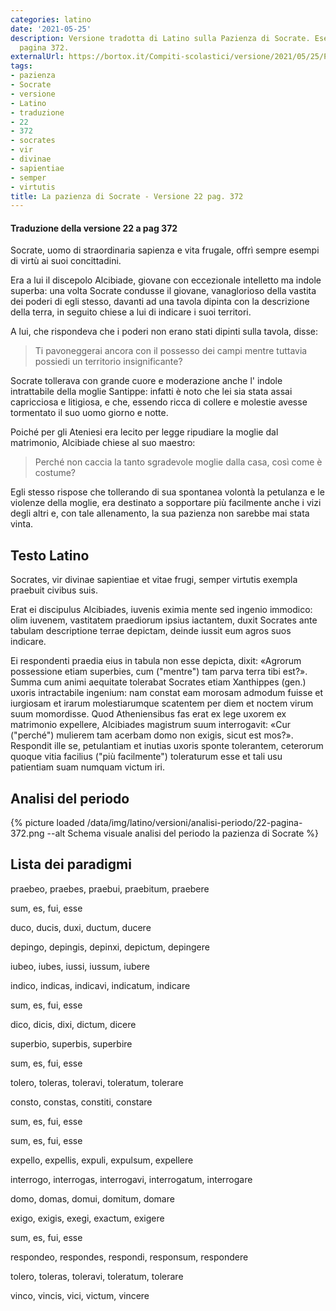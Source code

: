 ```yaml
---
categories: latino
date: '2021-05-25'
description: Versione tradotta di Latino sulla Pazienza di Socrate. Esercizio 22 a
  pagina 372.
externalUrl: https://bortox.it/Compiti-scolastici/versione/2021/05/25/Pazienza-di-Socrate.html
tags:
- pazienza
- Socrate
- versione
- Latino
- traduzione
- 22
- 372
- socrates
- vir
- divinae
- sapientiae
- semper
- virtutis
title: La pazienza di Socrate - Versione 22 pag. 372
---
```


#### Traduzione della versione 22 a pag 372


Socrate, uomo di straordinaria sapienza e vita frugale, offrì sempre esempi di virtù ai suoi concittadini. 


Era a lui il discepolo Alcibiade, giovane con eccezionale intelletto ma indole superba: una volta Socrate condusse il giovane, vanaglorioso della vastita dei poderi di egli stesso, davanti ad una tavola dipinta con la descrizione della terra, in seguito chiese a lui di indicare i suoi territori. 


A lui, che rispondeva che  i poderi non erano stati dipinti sulla tavola, disse: 

> Ti pavoneggerai ancora con il possesso dei campi mentre tuttavia possiedi un territorio insignificante?

Socrate tollerava con grande cuore e moderazione anche l' indole intrattabile della moglie Santippe: infatti è noto che lei sia stata assai capricciosa e litigiosa, e che, essendo ricca di collere e molestie avesse tormentato il suo uomo giorno e notte.


Poiché per gli Ateniesi era lecito per legge ripudiare la moglie dal matrimonio, Alcibiade chiese al suo maestro: 

> Perché non caccia la tanto sgradevole moglie dalla casa, così come è costume? 

Egli stesso rispose che tollerando di sua spontanea volontà la petulanza e le violenze della moglie, era destinato a sopportare più facilmente anche i vizi degli altri e, con tale allenamento, la sua pazienza non sarebbe mai stata vinta.

## Testo Latino

Socrates, vir divinae sapientiae et vitae frugi, semper virtutis exempla praebuit civibus suis.

Erat ei discipulus Alcibiades, iuvenis eximia mente sed ingenio immodico: olim iuvenem, vastitatem praediorum ipsius iactantem, duxit Socrates ante tabulam descriptione terrae depictam, deinde iussit eum agros suos indicare.

Ei respondenti praedia eius in tabula non esse depicta, dixit: «Agrorum possessione etiam superbies, cum ("mentre") tam parva terra tibi est?». Summa cum animi aequitate tolerabat Socrates etiam Xanthippes (gen.) uxoris intractabile ingenium: nam constat eam morosam admodum fuisse et iurgiosam et irarum molestiarumque scatentem per diem et noctem virum suum momordisse. Quod Atheniensibus fas erat ex lege uxorem ex matrimonio expellere, Alcibiades magistrum suum interrogavit: «Cur ("perché") mulierem tam acerbam domo non exigis, sicut est mos?». Respondit ille se, petulantiam et inutias uxoris sponte tolerantem, ceterorum quoque vitia facilius ("più facilmente") toleraturum esse et tali usu patientiam suam numquam victum iri.

## Analisi del periodo

{% picture loaded /data/img/latino/versioni/analisi-periodo/22-pagina-372.png --alt Schema visuale analisi del periodo la pazienza di Socrate %}


## Lista dei paradigmi

praebeo, praebes, praebui, praebitum, praebere

sum, es, fui, esse

duco, ducis, duxi, ductum, ducere

depingo, depingis, depinxi, depictum, depingere

iubeo, iubes, iussi, iussum, iubere

indico, indicas, indicavi, indicatum, indicare

sum, es, fui, esse

dico, dicis, dixi, dictum, dicere

superbio, superbis, superbire

sum, es, fui, esse

tolero, toleras, toleravi, toleratum, tolerare

consto, constas, constiti, constare

sum, es, fui, esse

sum, es, fui, esse

expello, expellis, expuli, expulsum, expellere

interrogo, interrogas, interrogavi, interrogatum, interrogare

domo, domas, domui, domitum, domare

exigo, exigis, exegi, exactum, exigere

sum, es, fui, esse

respondeo, respondes, respondi, responsum, respondere

tolero, toleras, toleravi, toleratum, tolerare

vinco, vincis, vici, victum, vincere